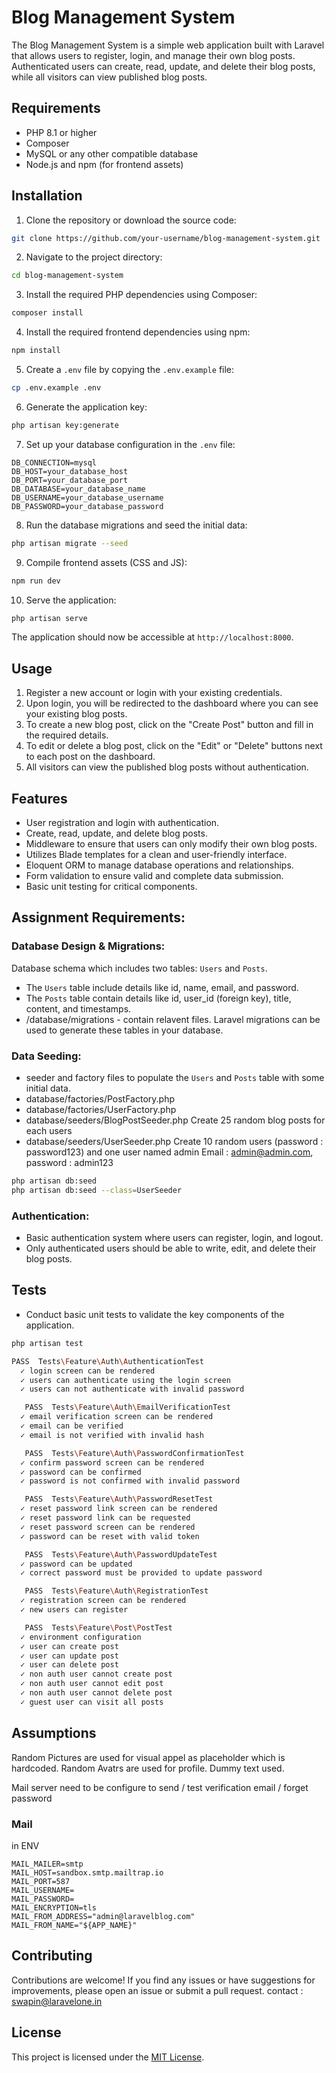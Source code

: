 
# Blog Management System

The Blog Management System is a simple web application built with Laravel that allows users to register, login, and manage their own blog posts. Authenticated users can create, read, update, and delete their blog posts, while all visitors can view published blog posts.

## Requirements

- PHP 8.1 or higher
- Composer
- MySQL or any other compatible database
- Node.js and npm (for frontend assets)

## Installation

1. Clone the repository or download the source code:

```bash
git clone https://github.com/your-username/blog-management-system.git
```

2. Navigate to the project directory:

```bash
cd blog-management-system
```

3. Install the required PHP dependencies using Composer:

```bash
composer install
```

4. Install the required frontend dependencies using npm:

```bash
npm install
```

5. Create a `.env` file by copying the `.env.example` file:

```bash
cp .env.example .env
```

6. Generate the application key:

```bash
php artisan key:generate
```

7. Set up your database configuration in the `.env` file:

```
DB_CONNECTION=mysql
DB_HOST=your_database_host
DB_PORT=your_database_port
DB_DATABASE=your_database_name
DB_USERNAME=your_database_username
DB_PASSWORD=your_database_password
```

8. Run the database migrations and seed the initial data:

```bash
php artisan migrate --seed
```

9. Compile frontend assets (CSS and JS):

```bash
npm run dev
```

10. Serve the application:

```bash
php artisan serve
```

The application should now be accessible at `http://localhost:8000`.

## Usage

1. Register a new account or login with your existing credentials.
2. Upon login, you will be redirected to the dashboard where you can see your existing blog posts.
3. To create a new blog post, click on the "Create Post" button and fill in the required details.
4. To edit or delete a blog post, click on the "Edit" or "Delete" buttons next to each post on the dashboard.
5. All visitors can view the published blog posts without authentication.

## Features

- User registration and login with authentication.
- Create, read, update, and delete blog posts.
- Middleware to ensure that users can only modify their own blog posts.
- Utilizes Blade templates for a clean and user-friendly interface.
- Eloquent ORM to manage database operations and relationships.
- Form validation to ensure valid and complete data submission.
- Basic unit testing for critical components.

## Assignment Requirements:

### Database Design & Migrations:

Database schema which includes two tables: `Users` and `Posts`.
- The `Users` table include details like id, name, email, and password.
- The `Posts` table contain details like id, user_id (foreign key), title, content, and timestamps.
- /database/migrations - contain relavent files.
Laravel migrations can be used to generate these tables in your database.

### Data Seeding:
- seeder and factory files to populate the `Users` and `Posts` table with some initial data.
- database/factories/PostFactory.php
- database/factories/UserFactory.php
- database/seeders/BlogPostSeeder.php
    Create 25 random blog posts for each users
- database/seeders/UserSeeder.php
    Create 10 random users (password : password123) and one user named admin 
      Email : admin@admin.com, password : admin123

   
```bash
php artisan db:seed
php artisan db:seed --class=UserSeeder
```

### Authentication:
- Basic authentication system where users can register, login, and logout. 
- Only authenticated users should be able to write, edit, and delete their blog posts.

## Tests

- Conduct basic unit tests to validate the key components of the application.

```bash
php artisan test
```

```bash
PASS  Tests\Feature\Auth\AuthenticationTest
  ✓ login screen can be rendered                                                                              3.44s  
  ✓ users can authenticate using the login screen                                                             1.03s  
  ✓ users can not authenticate with invalid password                                                          0.32s  

   PASS  Tests\Feature\Auth\EmailVerificationTest
  ✓ email verification screen can be rendered                                                                 0.32s  
  ✓ email can be verified                                                                                     0.15s  
  ✓ email is not verified with invalid hash                                                                   0.16s  

   PASS  Tests\Feature\Auth\PasswordConfirmationTest
  ✓ confirm password screen can be rendered                                                                   0.07s  
  ✓ password can be confirmed                                                                                 0.09s  
  ✓ password is not confirmed with invalid password                                                           0.22s  

   PASS  Tests\Feature\Auth\PasswordResetTest
  ✓ reset password link screen can be rendered                                                                0.06s  
  ✓ reset password link can be requested                                                                      0.30s  
  ✓ reset password screen can be rendered                                                                     0.09s  
  ✓ password can be reset with valid token                                                                    0.09s  

   PASS  Tests\Feature\Auth\PasswordUpdateTest
  ✓ password can be updated                                                                                   0.25s  
  ✓ correct password must be provided to update password                                                      0.12s  

   PASS  Tests\Feature\Auth\RegistrationTest
  ✓ registration screen can be rendered                                                                       0.07s  
  ✓ new users can register                                                                                    0.04s  

   PASS  Tests\Feature\Post\PostTest
  ✓ environment configuration                                                                                 0.02s  
  ✓ user can create post                                                                                      0.05s  
  ✓ user can update post                                                                                      0.03s  
  ✓ user can delete post                                                                                      0.03s  
  ✓ non auth user cannot create post                                                                          0.04s  
  ✓ non auth user cannot edit post                                                                            0.03s  
  ✓ non auth user cannot delete post                                                                          0.02s  
  ✓ guest user can visit all posts                                                                            0.11s  
```

## Assumptions
Random Pictures are used for visual appel as placeholder which is hardcoded.
Random Avatrs are used for profile.
Dummy text used.

Mail server need to be configure to send / test verification email / forget password

### Mail 
in ENV
```
MAIL_MAILER=smtp
MAIL_HOST=sandbox.smtp.mailtrap.io
MAIL_PORT=587
MAIL_USERNAME=
MAIL_PASSWORD=
MAIL_ENCRYPTION=tls
MAIL_FROM_ADDRESS="admin@laravelblog.com"
MAIL_FROM_NAME="${APP_NAME}"
```


## Contributing

Contributions are welcome! If you find any issues or have suggestions for improvements, please open an issue or submit a pull request.
contact : swapin@laravelone.in

## License

This project is licensed under the [MIT License](LICENSE).

